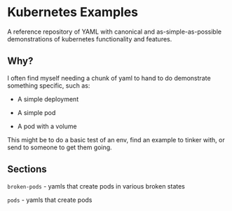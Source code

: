 # Kubernetes Examples

A reference repository of YAML with canonical and as-simple-as-possible demonstrations of kubernetes functionality and features.

## Why?

I often find myself needing a chunk of yaml to hand to do demonstrate something specific, such as:

- A simple deployment

- A simple pod

- A pod with a volume

This might be to do a basic test of an env, find an example to tinker with, or send to someone to get them going.

## Sections

`broken-pods` - yamls that create pods in various broken states

`pods` - yamls that create pods

